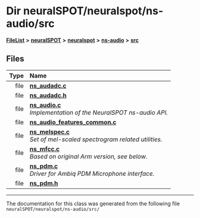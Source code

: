 

# Dir neuralSPOT/neuralspot/ns-audio/src



[**FileList**](files.md) **>** [**neuralSPOT**](dir_75594cce7c7773aa3cb253214bf56510.md) **>** [**neuralspot**](dir_b737d82f35ec218ac5a7ef4105db9c0e.md) **>** [**ns-audio**](dir_45211a8475460839574f71aa108f4957.md) **>** [**src**](dir_e70eef2d5115541d1d6cb7ad27f30382.md)












## Files

| Type | Name |
| ---: | :--- |
| file | [**ns\_audadc.c**](ns__audadc_8c.md) <br> |
| file | [**ns\_audadc.h**](ns__audadc_8h.md) <br> |
| file | [**ns\_audio.c**](ns__audio_8c.md) <br>_Implementation of the NeuralSPOT ns-audio API._  |
| file | [**ns\_audio\_features\_common.c**](ns__audio__features__common_8c.md) <br> |
| file | [**ns\_melspec.c**](ns__melspec_8c.md) <br>_Set of mel-scaled spectrogram related utilities._  |
| file | [**ns\_mfcc.c**](ns__mfcc_8c.md) <br>_Based on original Arm version, see below._  |
| file | [**ns\_pdm.c**](ns__pdm_8c.md) <br>_Driver for Ambiq PDM Microphone interface._  |
| file | [**ns\_pdm.h**](ns__pdm_8h.md) <br> |



























































------------------------------
The documentation for this class was generated from the following file `neuralSPOT/neuralspot/ns-audio/src/`

